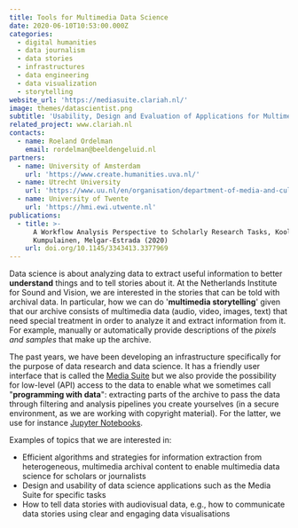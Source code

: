 ```yaml
---
title: Tools for Multimedia Data Science
date: 2020-06-10T10:53:00.000Z
categories:
  - digital humanities
  - data journalism
  - data stories
  - infrastructures
  - data engineering
  - data visualization
  - storytelling
website_url: 'https://mediasuite.clariah.nl/'
image: themes/datascientist.png
subtitle: 'Usability, Design and Evaluation of Applications for Multimedia Data Science'
related_project: www.clariah.nl
contacts:
  - name: Roeland Ordelman
    email: rordelman@beeldengeluid.nl
partners:
  - name: University of Amsterdam
    url: 'https://www.create.humanities.uva.nl/'
  - name: Utrecht University
    url: 'https://www.uu.nl/en/organisation/department-of-media-and-culture-studies'
  - name: University of Twente
    url: 'https://hmi.ewi.utwente.nl'
publications:
  - title: >-
      A Workflow Analysis Perspective to Scholarly Research Tasks, Koolen,
      Kumpulainen, Melgar-Estrada (2020)
    url: doi.org/10.1145/3343413.3377969
---
```


Data science is about analyzing data to extract useful information to better **understand** things and to tell stories about it. At the Netherlands Institute for Sound and Vision, we are interested in the stories that can be told with archival data. In particular, how we can do '**multimedia storytelling**' given that our archive consists of multimedia data (audio, video, images, text) that need special treatment in order to analyze it and extract information from it. For example, manually or automatically provide descriptions of the *pixels and samples* that make up the archive.

The past years, we have been developing an infrastructure specifically for the purpose of data research and data science. It has a friendly user interface that is called the [Media Suite](https://mediasuite.clariah.nl/) but we also provide the possibility for low-level (API) access to the data to enable what we sometimes call "**programming with data**": extracting parts of the archive to pass the data through filtering and analysis pipelines you create yourselves (in a secure environment, as we are working with copyright material). For the latter, we use for instance [Jupyter Notebooks](https://jupyter.org/).

Examples of topics that we are interested in:
* Efficient algorithms and strategies for information extraction from heterogeneous, multimedia archival content to enable multimedia data science for scholars or journalists 
* Design and usability of data science applications such as the Media Suite for specific tasks 
* How to tell data stories with audiovisual data, e.g., how to communicate data stories using clear and engaging data visualisations

